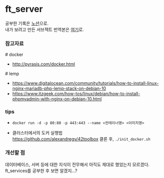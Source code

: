 # ft_server

공부한 기록은 [노션](https://www.notion.so/ft_server-cb7a001bf3ab4b0a946519f2ae5b9c5d)으로.<br>
내가 보려고 만든 서브젝트 번역본은 [여기](https://github.com/moon9ua/42_seoul/blob/master/ft_server/subject_kr_by_gmoon.md)로.

### 참고자료

\# docker
* http://pyrasis.com/docker.html

\# lemp
* https://www.digitalocean.com/community/tutorials/how-to-install-linux-nginx-mariadb-php-lemp-stack-on-debian-10
* https://www.itzgeek.com/how-tos/linux/debian/how-to-install-phpmyadmin-with-nginx-on-debian-10.html

### tips
* `docker run -d -p 80:80 -p 443:443 --name <컨테이너명> <이미지명>`

* 클러스터에서의 도커 실행법 <br>
https://github.com/alexandregv/42toolbox 클론 후, `./init_docker.sh`

### 개선할 점
데이터베이스, 서버 등에 대한 지식이 전무해서 아직도 제대로 했었는지 모르겠다. ft_services를 공부한 후 보면 알겠지...?
